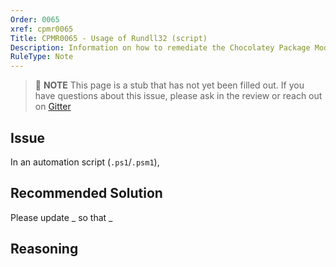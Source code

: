 ```yaml
---
Order: 0065
xref: cpmr0065
Title: CPMR0065 - Usage of Rundll32 (script)
Description: Information on how to remediate the Chocolatey Package Moderation Rule 0065
RuleType: Note
---
```


> :memo: **NOTE** This page is a stub that has not yet been filled out. If you have questions about this issue, please ask in the review or reach out on [Gitter](https://gitter.im/chocolatey/chocolatey.org)

## Issue

In an automation script (`.ps1`/`.psm1`),

## Recommended Solution

Please update _ so that _

## Reasoning
